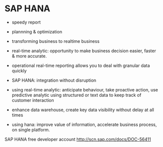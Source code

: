 # SAP HANA

- speedy report
- plannning & optimization
- transforming business to realtime business
- real-time analytic: opportunity to make business decision easier, faster & more accurate.
- operational real-time reporting allows you to deal with granular data quickly
- SAP HANA: integration without disruption

- using real-time analytic: anticipate behaviour, take proactive action, use predictive analytic using structured or text data to keep track of customer interaction

- enhance data warehouse, create key data visibility without delay at all times

- using hana: improve value of information, accelerate business process, on single platform.

SAP HANA free developer account
http://scn.sap.com/docs/DOC-56411